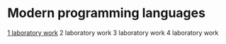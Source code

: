 # Modern programming languages
[1 laboratory work](https://github.com/lizamuromskaya/modern-programming-languages/tree/main/1%20lab)
2 laboratory work
3 laboratory work
4 laboratory work
